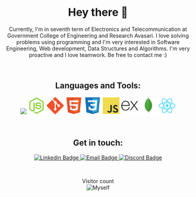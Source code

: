 <!-- <p align='center'>
<img src="https://i.imgur.com/2H8ruiJ.gif">&nbsp;&nbsp;
</p> -->

<h1 align="center"> Hey there 👋 </h1>

<p align="center">Currently, I'm in seventh term of Electronics and Telecommunication at Government College of Engineering and Research Avasari. I love solving problems using programming and I'm very interested in Software Engineering, Web development, Data Structures and Algorithms. I'm very proactive and I love teamwork. Be free to contact me :) </p>

<br>

<h2 align="center"> Languages and Tools: </h2>



<p align="center">
  <img width="44px" src="[https://i.imgur.com/BgjSjn9.png](https://www.google.com/url?sa=i&url=https%3A%2F%2Fwww.subpng.com%2Fpng-95q2r6%2F&psig=AOvVaw3Uc4d0ZE5OYxaiKN4SNvLO&ust=1669628823007000&source=images&cd=vfe&ved=0CBAQjRxqFwoTCMjrnJmKzvsCFQAAAAAdAAAAABAE)">
<!--   <img width="45px" src="https://i.imgur.com/o4FSeZ6.png"> -->
  <img width="45px" src="https://raw.githubusercontent.com/devicons/devicon/c5378d6c2510ffa0b3e4475af95618a8048d6cf1/icons/nodejs/nodejs-original.svg">
  <img width="45px" src="https://raw.githubusercontent.com/devicons/devicon/c5378d6c2510ffa0b3e4475af95618a8048d6cf1/icons/git/git-original.svg">
  <img width="45px" src="https://raw.githubusercontent.com/devicons/devicon/c5378d6c2510ffa0b3e4475af95618a8048d6cf1/icons/html5/html5-original.svg">
  <img width="45px" src="https://raw.githubusercontent.com/devicons/devicon/master/icons/css3/css3-original.svg">
  <img width="45px" src="https://raw.githubusercontent.com/devicons/devicon/master/icons/javascript/javascript-original.svg">
  <img width="45px" src="https://raw.githubusercontent.com/devicons/devicon/master/icons/express/express-original.svg">
  <img width="45px" src="https://raw.githubusercontent.com/devicons/devicon/master/icons/mongodb/mongodb-original.svg">
  <img width="45px" src="https://raw.githubusercontent.com/devicons/devicon/master/icons/react/react-original.svg">
</p>

<br>

<h2 align="center">Get in touch:</h2>


<p align="center">
<a target="_blank" href="https://www.linkedin.com/in/naresh-choudhary-0009b3212/">
<img src="https://www.google.com/url?sa=i&url=https%3A%2F%2Fwww.pngegg.com%2Fen%2Fpng-njkal&psig=AOvVaw0GgUJ2RyeWcCg9jkQ4xuLv&ust=1669629101264000&source=images&cd=vfe&ved=0CA8QjRxqFwoTCOjyj52LzvsCFQAAAAAdAAAAABAJ" alt="Linkedin Badge">
</a>
<a target="_blank" href="mailto:nareshnc82643@gmail.com">
<img src="https://www.google.com/url?sa=i&url=https%3A%2F%2Fwww.vecteezy.com%2Ffree-vector%2Fgmail-logo&psig=AOvVaw1vy1Wouimc7yY3TtjcCQVl&ust=1669629254851000&source=images&cd=vfe&ved=0CA8QjRxqFwoTCLi9xeaLzvsCFQAAAAAdAAAAABAE" alt="Email Badge">
</a>
<a target="_blank" href="https://discord.com/channels/DADDYCOOL#0697">
<img src="[https://img.shields.io/badge/-lucassbivar_-black?style=for-the-badge&logo=Instagram&logoColor=white&link=https://instagram.com/sidbelbase/](https://www.google.com/url?sa=i&url=https%3A%2F%2Fwww.cleanpng.com%2Fpng-computer-icons-discord-logo-judgment-apocalypse-su-3343485%2F&psig=AOvVaw0Q44mK2vmRk_tsr6VjrjBN&ust=1669629663758000&source=images&cd=vfe&ved=0CA8QjRxqFwoTCOjYtamNzvsCFQAAAAAdAAAAABAE)" alt="Discord Badge">
</a>
<!-- <a target="_blank" href="https://github.com/lucasbivar/lucasbivar/blob/main/lucas_cv_EN.pdf">
<img src="https://img.shields.io/badge/-RESUME (EN)-black?style=for-the-badge&link=https://github.com/lucasbivar/lucasbivar/blob/main/lucas_cv_EN.pdf" alt="Resume Badge">
</a>
<a target="_blank" href="https://github.com/lucasbivar/lucasbivar/blob/main/lucas_cv_PT.pdf">
<img src="https://img.shields.io/badge/-RESUME (PT)-black?style=for-the-badge&link=https://github.com/lucasbivar/lucasbivar/blob/main/lucas_cv_PT.pdf" alt="Resume Badge">
</a> -->
  
</p>

<br>
<p align="center"> 
  Visitor count<br>
  <img src="#" alt="Myself"/>
</p>

<!-- <table>
    <tr>
        <td><img width="463px" align="left" src="https://github-readme-stats.vercel.app/api/top-langs/?username=lucasbivar&exclude_repo=ia-ifsp-course,machine-learning,Introducao-a-Ciencia-de-Dados,statistics-applied-to-computing,2nd-Imersao-Dados&hide=html&layout=compact&title_color=fff&icon_color=fff&text_color=9f9f9f&bg_color=151515" /></td>
        <td><img width="470px" align="left" src="https://github-readme-stats.vercel.app/api/?username=lucasbivar&show_icons=true&title_color=fff&icon_color=fff&text_color=9f9f9f&bg_color=151515"/></td>
    </tr>   
</table> -->
</center>  
